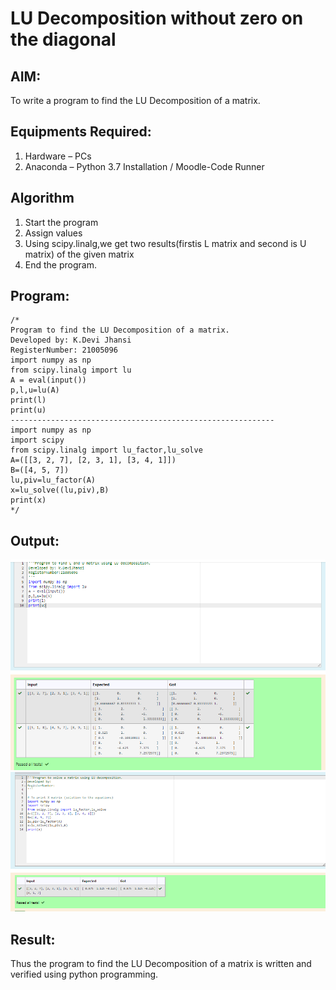 # LU Decomposition without zero on the diagonal

## AIM:
To write a program to find the LU Decomposition of a matrix.

## Equipments Required:
1. Hardware – PCs
2. Anaconda – Python 3.7 Installation / Moodle-Code Runner

## Algorithm
1. Start the program
2. Assign values
3. Using scipy.linalg,we get two results(firstis L matrix and second is U matrix) of the given matrix
4. End the program.

## Program:
```
/*
Program to find the LU Decomposition of a matrix.
Developed by: K.Devi Jhansi
RegisterNumber: 21005096
import numpy as np
from scipy.linalg import lu
A = eval(input())
p,l,u=lu(A)
print(l)
print(u)
-----------------------------------------------------------
import numpy as np
import scipy
from scipy.linalg import lu_factor,lu_solve
A=([[3, 2, 7], [2, 3, 1], [3, 4, 1]])
B=([4, 5, 7])
lu,piv=lu_factor(A)
x=lu_solve((lu,piv),B)
print(x)
*/
```

## Output:
![LU Decomposition](ludecomposition1output.PNG)
![LU Decomposition](ludecomposition2output.PNG)

## Result:
Thus the program to find the LU Decomposition of a matrix is written and verified using python programming.

